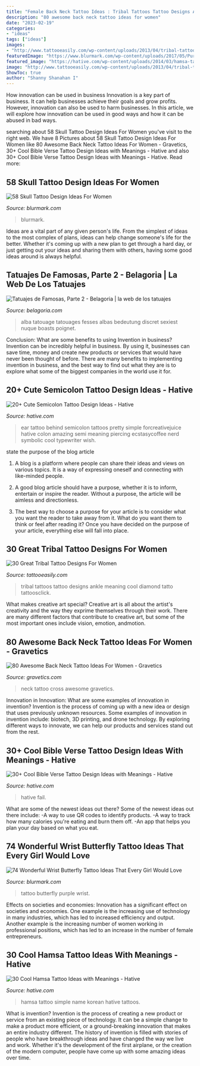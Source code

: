 ```yaml
---
title: "Female Back Neck Tattoo Ideas : Tribal Tattoos Tattoo Designs Ankle Meaning Cool Diamond Tatto Tattoosclick"
description: "80 awesome back neck tattoo ideas for women"
date: "2023-02-19"
categories:
- "ideas"
tags: ["ideas"]
images:
- "http://www.tattooeasily.com/wp-content/uploads/2013/04/tribal-tattoos-for-girls-20.jpg"
featuredImage: "https://www.blurmark.com/wp-content/uploads/2017/05/Purple-Black-Tattoo.jpg"
featured_image: "https://hative.com/wp-content/uploads/2014/03/hamsa-tattoos/23-simple-hamsa-with-name.jpg"
image: "http://www.tattooeasily.com/wp-content/uploads/2013/04/tribal-tattoos-for-girls-20.jpg"
ShowToc: true
author: "Shanny Shanahan I"
---
```



How innovation can be used in business
Innovation is a key part of business. It can help businesses achieve their goals and grow profits. However, innovation can also be used to harm businesses. In this article, we will explore how innovation can be used in good ways and how it can be abused in bad ways.

	

		
searching about 58 Skull Tattoo Design Ideas For Women you've visit to the right web. We have 8 Pictures about 58 Skull Tattoo Design Ideas For Women like 80 Awesome Back Neck Tattoo Ideas For Women - Gravetics, 30+ Cool Bible Verse Tattoo Design Ideas with Meanings - Hative and also 30+ Cool Bible Verse Tattoo Design Ideas with Meanings - Hative. Read more:
		
    
## 58 Skull Tattoo Design Ideas For Women

<img loading=lazy src="https://www.blurmark.com/wp-content/uploads/2017/03/Water-Color-Skull-with-Flower-Tattoo-On-Thigh-768x768.jpg" onerror="this.onerror=null;this.src='https://tse1.mm.bing.net/th?id=OIP.MifhZ0-klUP1_jpdwvK__QHaHa&amp;pid=15.1';" alt="58 Skull Tattoo Design Ideas For Women">

_Source: blurmark.com_

>blurmark. 

	

Ideas are a vital part of any given person's life. From the simplest of ideas to the most complex of plans, ideas can help change someone's life for the better. Whether it's coming up with a new plan to get through a hard day, or just getting out your ideas and sharing them with others, having some good ideas around is always helpful.

    
## Tatuajes De Famosas, Parte 2 - Belagoria | La Web De Los Tatuajes

<img loading=lazy src="https://lh4.googleusercontent.com/proxy/scbC52JQftgXKZz1eJY5Mra3Evr0PIS4YmobASqY8-idcMcHD849toCD1TajOqnpVME_-r0Y42MdwVPCoUU1vzLicQKycukDq4T6fEjBC247uPEeFsYvpT225nT7FBN3sxfs5uVy=s0-d" onerror="this.onerror=null;this.src='https://tse3.mm.bing.net/th?id=OIP.gdCygDF5OzgAJOgaFuXuPAHaLf&amp;pid=15.1';" alt="Tatuajes de Famosas, Parte 2 - Belagoria | la web de los tatuajes">

_Source: belagoria.com_

>alba tatouage tatouages fesses albas bedeutung discret sexiest nuque boasts poignet. 

	

Conclusion: What are some benefits to using Invention in business?
Invention can be incredibly helpful in business. By using it, businesses can save time, money and create new products or services that would have never been thought of before. There are many benefits to implementing invention in business, and the best way to find out what they are is to explore what some of the biggest companies in the world use it for.

    
## 20+ Cute Semicolon Tattoo Design Ideas - Hative

<img loading=lazy src="https://hative.com/wp-content/uploads/2014/03/semicolon-tattoos/9-semicolon-behind-ear.jpg" onerror="this.onerror=null;this.src='https://tse4.mm.bing.net/th?id=OIP.hcx9embnPk1cMSR962t5OAHaJ4&amp;pid=15.1';" alt="20+ Cute Semicolon Tattoo Design Ideas - Hative">

_Source: hative.com_

>ear tattoo behind semicolon tattoos pretty simple forcreativejuice hative colon amazing semi meaning piercing ecstasycoffee nerd symbolic cool typewriter wish. 

	

state the purpose of the blog article
1. A blog is a platform where people can share their ideas and views on various topics. It is a way of expressing oneself and connecting with like-minded people.
2. A good blog article should have a purpose, whether it is to inform, entertain or inspire the reader. Without a purpose, the article will be aimless and directionless.

3. The best way to choose a purpose for your article is to consider what you want the reader to take away from it. What do you want them to think or feel after reading it? Once you have decided on the purpose of your article, everything else will fall into place.

    
## 30 Great Tribal Tattoo Designs For Women

<img loading=lazy src="http://www.tattooeasily.com/wp-content/uploads/2013/04/tribal-tattoos-for-girls-20.jpg" onerror="this.onerror=null;this.src='https://tse2.mm.bing.net/th?id=OIP.ysSm3_ejTswNt8EqiC7AjwHaNH&amp;pid=15.1';" alt="30 Great Tribal Tattoo Designs For Women">

_Source: tattooeasily.com_

>tribal tattoos tattoo designs ankle meaning cool diamond tatto tattoosclick. 

	

What makes creative art special?
Creative art is all about the artist's creativity and the way they exprime themselves through their work. There are many different factors that contribute to creative art, but some of the most important ones include vision, emotion, andmotion.

    
## 80 Awesome Back Neck Tattoo Ideas For Women - Gravetics

<img loading=lazy src="https://www.gravetics.com/wp-content/uploads/2016/11/Cross-Faight-Tattoo-For-Women-On-Back-Of-The-Neck.jpg" onerror="this.onerror=null;this.src='https://tse4.mm.bing.net/th?id=OIP.kCmBuRFUVANAbNBIMcGVkgHaJ4&amp;pid=15.1';" alt="80 Awesome Back Neck Tattoo Ideas For Women - Gravetics">

_Source: gravetics.com_

>neck tattoo cross awesome gravetics. 

	

Innovation in Innovation: What are some examples of innovation in invention?
Invention is the process of coming up with a new idea or design that uses previously unknown resources. Some examples of innovation in invention include: biotech, 3D printing, and drone technology. By exploring different ways to innovate, we can help our products and services stand out from the rest.

    
## 30+ Cool Bible Verse Tattoo Design Ideas With Meanings - Hative

<img loading=lazy src="http://hative.com/wp-content/uploads/2014/03/bible-verse-tattoos/26-bible-verse-and-flower-on-rib.jpg" onerror="this.onerror=null;this.src='https://tse2.mm.bing.net/th?id=OIP.gj_UFsYjweNdVkWCuuxRwQHaJ4&amp;pid=15.1';" alt="30+ Cool Bible Verse Tattoo Design Ideas with Meanings - Hative">

_Source: hative.com_

>hative fail. 

	

What are some of the newest ideas out there?
Some of the newest ideas out there include: 
-A way to use QR codes to identify products. 
-A way to track how many calories you're eating and burn them off. 
-An app that helps you plan your day based on what you eat.

    
## 74 Wonderful Wrist Butterfly Tattoo Ideas That Every Girl Would Love

<img loading=lazy src="https://www.blurmark.com/wp-content/uploads/2017/05/Purple-Black-Tattoo.jpg" onerror="this.onerror=null;this.src='https://tse3.mm.bing.net/th?id=OIP.gYHZ50Qr0md2ln-HQI-T8wHaJ4&amp;pid=15.1';" alt="74 Wonderful Wrist Butterfly Tattoo Ideas That Every Girl Would Love">

_Source: blurmark.com_

>tattoo butterfly purple wrist. 

	

Effects on societies and economies:
Innovation has a significant effect on societies and economies. One example is the increasing use of technology in many industries, which has led to increased efficiency and output. Another example is the increasing number of women working in professional positions, which has led to an increase in the number of female entrepreneurs.

    
## 30 Cool Hamsa Tattoo Ideas With Meanings - Hative

<img loading=lazy src="https://hative.com/wp-content/uploads/2014/03/hamsa-tattoos/23-simple-hamsa-with-name.jpg" onerror="this.onerror=null;this.src='https://tse4.mm.bing.net/th?id=OIP.LdBdXNwN2Rp3EKvGOAlESgHaG_&amp;pid=15.1';" alt="30 Cool Hamsa Tattoo Ideas with Meanings - Hative">

_Source: hative.com_

>hamsa tattoo simple name korean hative tattoos. 

	

What is invention?
Invention is the process of creating a new product or service from an existing piece of technology. It can be a simple change to make a product more efficient, or a ground-breaking innovation that makes an entire industry different. 
The history of invention is filled with stories of people who have breakthrough ideas and have changed the way we live and work. Whether it's the development of the first airplane, or the creation of the modern computer, people have come up with some amazing ideas over time.

